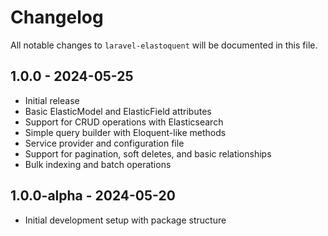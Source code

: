 # Changelog

All notable changes to `laravel-elastoquent` will be documented in this file.

## 1.0.0 - 2024-05-25

- Initial release
- Basic ElasticModel and ElasticField attributes
- Support for CRUD operations with Elasticsearch
- Simple query builder with Eloquent-like methods
- Service provider and configuration file
- Support for pagination, soft deletes, and basic relationships
- Bulk indexing and batch operations

## 1.0.0-alpha - 2024-05-20

- Initial development setup with package structure 